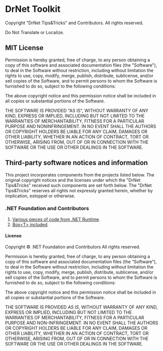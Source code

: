 # DrNet Toolkit

Copyright "DrNet Tips&Tricks" and Contributors.
All rights reserved.

Do Not Translate or Localize.

## MIT License

Permission is hereby granted, free of charge, to any person obtaining a copy
of this software and associated documentation files (the "Software"), to deal
in the Software without restriction, including without limitation the rights
to use, copy, modify, merge, publish, distribute, sublicense, and/or sell
copies of the Software, and to permit persons to whom the Software is
furnished to do so, subject to the following conditions:

The above copyright notice and this permission notice shall be included in all
copies or substantial portions of the Software.

THE SOFTWARE IS PROVIDED "AS IS", WITHOUT WARRANTY OF ANY KIND, EXPRESS OR
IMPLIED, INCLUDING BUT NOT LIMITED TO THE WARRANTIES OF MERCHANTABILITY,
FITNESS FOR A PARTICULAR PURPOSE AND NONINFRINGEMENT. IN NO EVENT SHALL THE
AUTHORS OR COPYRIGHT HOLDERS BE LIABLE FOR ANY CLAIM, DAMAGES OR OTHER
LIABILITY, WHETHER IN AN ACTION OF CONTRACT, TORT OR OTHERWISE, ARISING FROM,
OUT OF OR IN CONNECTION WITH THE SOFTWARE OR THE USE OR OTHER DEALINGS IN THE
SOFTWARE.

## Third-party software notices and information

This project incorporates components from the projects listed below. The original copyright notices and the licenses 
under which the "DrNet Tips&Tricks" received such components are set forth below. The "DrNet Tips&Tricks" reserves all
rights not expressly granted herein, whether by implication, estoppel or otherwise.

### .NET Foundation and Contributors

1. 	[Various pieces of code from .NET Runtime](https://github.com/dotnet/runtime).
1. 	[Box&lt;T&gt; included](https://github.com/CommunityToolkit/dotnet/blob/7b53ae23dfc6a7fb12d0fc058b89b6e948f48448/src/CommunityToolkit.HighPerformance/Box%7BT%7D.cs).

#### License
Copyright © .NET Foundation and Contributors
All rights reserved.

Permission is hereby granted, free of charge, to any person obtaining a copy of this software and associated documentation files (the “Software”), to deal in the Software without restriction, including without limitation the rights to use, copy, modify, merge, publish, distribute, sublicense, and/or sell copies of the Software, and to permit persons to whom the Software is furnished to do so, subject to the following conditions:

The above copyright notice and this permission notice shall be included in all copies or substantial portions of the Software.

THE SOFTWARE IS PROVIDED *AS IS*, WITHOUT WARRANTY OF ANY KIND, EXPRESS OR IMPLIED, INCLUDING BUT NOT LIMITED TO THE WARRANTIES OF MERCHANTABILITY, FITNESS FOR A PARTICULAR PURPOSE AND NON-INFRINGEMENT. IN NO EVENT SHALL THE AUTHORS OR COPYRIGHT HOLDERS BE LIABLE FOR ANY CLAIM, DAMAGES OR OTHER LIABILITY, WHETHER IN AN ACTION OF CONTRACT, TORT OR OTHERWISE, ARISING FROM, OUT OF OR IN CONNECTION WITH THE SOFTWARE OR THE USE OR OTHER DEALINGS IN THE SOFTWARE.
